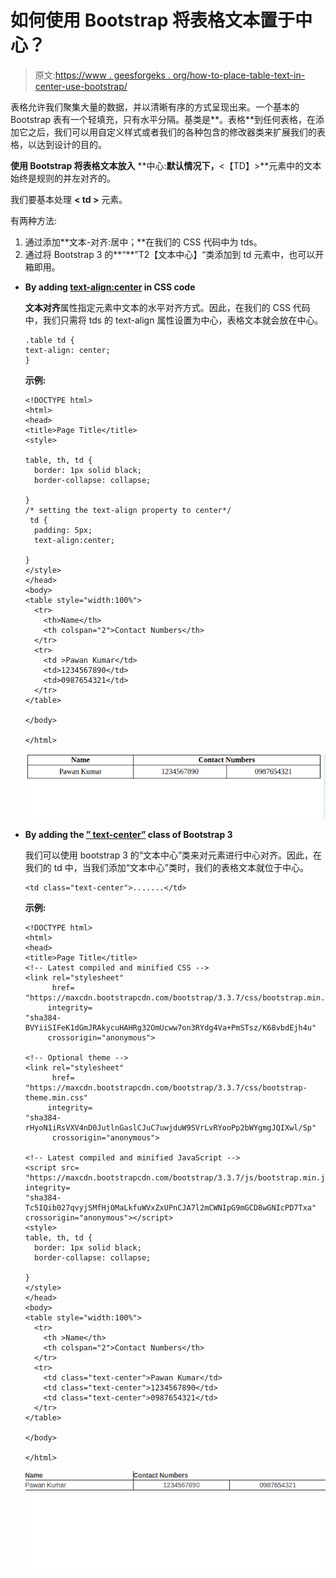 # 如何使用 Bootstrap 将表格文本置于中心？

> 原文:[https://www . geesforgeks . org/how-to-place-table-text-in-center-use-bootstrap/](https://www.geeksforgeeks.org/how-to-place-table-text-into-center-using-bootstrap/)

表格允许我们聚集大量的数据，并以清晰有序的方式呈现出来。一个基本的 Bootstrap 表有一个轻填充，只有水平分隔。基类是**。表格**到任何表格，在添加它之后，我们可以用自定义样式或者我们的各种包含的修改器类来扩展我们的表格，以达到设计的目的。

**使用 Bootstrap 将表格文本放入** **中心:**默认情况下，**<【TD】>**元素中的文本始终是规则的并左对齐的。

我们要基本处理 **< td >** 元素。

有两种方法:

1.  通过添加**文本-对齐:居中；**在我们的 CSS 代码中为 tds。
2.  通过将 Bootstrap 3 的**“**”T2【文本中心】“类添加到 td 元素中，也可以开箱即用。

*   **By adding <u>text-align:center</u> in CSS code**

    **文本对齐**属性指定元素中文本的水平对齐方式。因此，在我们的 CSS 代码中，我们只需将 tds 的 text-align 属性设置为中心，表格文本就会放在中心。

    ```
    .table td {
    text-align: center;
    } 

    ```

    **示例:**

    ```
    <!DOCTYPE html>
    <html>
    <head>
    <title>Page Title</title>
    <style>

    table, th, td {
      border: 1px solid black;
      border-collapse: collapse;

    }
    /* setting the text-align property to center*/
     td {
      padding: 5px;
      text-align:center;

    }
    </style>
    </head>
    <body>
    <table style="width:100%">
      <tr>
        <th>Name</th>
        <th colspan="2">Contact Numbers</th>
      </tr>
      <tr>
        <td >Pawan Kumar</td>
        <td>1234567890</td>
        <td>0987654321</td>
      </tr>
    </table>

    </body>

    </html>
    ```

    ![](img/20a88dba24b92deb2091d2ecfb28e83d.png)

*   **By adding the <u>” text-center”</u> class of Bootstrap 3**

    我们可以使用 bootstrap 3 的“文本中心”类来对元素进行中心对齐。因此，在我们的 td 中，当我们添加“文本中心”类时，我们的表格文本就位于中心。

    ```
    <td class="text-center">.......</td>

    ```

    **示例:**

    ```
    <!DOCTYPE html>
    <html>
    <head>
    <title>Page Title</title>
    <!-- Latest compiled and minified CSS -->
    <link rel="stylesheet" 
          href=
    "https://maxcdn.bootstrapcdn.com/bootstrap/3.3.7/css/bootstrap.min.css"
         integrity=
    "sha384-BVYiiSIFeK1dGmJRAkycuHAHRg32OmUcww7on3RYdg4Va+PmSTsz/K68vbdEjh4u" 
         crossorigin="anonymous">

    <!-- Optional theme -->
    <link rel="stylesheet"
          href=
    "https://maxcdn.bootstrapcdn.com/bootstrap/3.3.7/css/bootstrap-theme.min.css" 
         integrity=
    "sha384-rHyoN1iRsVXV4nD0JutlnGaslCJuC7uwjduW9SVrLvRYooPp2bWYgmgJQIXwl/Sp" 
          crossorigin="anonymous">

    <!-- Latest compiled and minified JavaScript -->
    <script src=
    "https://maxcdn.bootstrapcdn.com/bootstrap/3.3.7/js/bootstrap.min.js" 
    integrity=
    "sha384-Tc5IQib027qvyjSMfHjOMaLkfuWVxZxUPnCJA7l2mCWNIpG9mGCD8wGNIcPD7Txa" 
    crossorigin="anonymous"></script>
    <style>
    table, th, td {
      border: 1px solid black;
      border-collapse: collapse;

    }
    </style>
    </head>
    <body>
    <table style="width:100%">
      <tr>
        <th >Name</th>
        <th colspan="2">Contact Numbers</th>
      </tr>
      <tr>
        <td class="text-center">Pawan Kumar</td>
        <td class="text-center">1234567890</td>
        <td class="text-center">0987654321</td>
      </tr>
    </table>

    </body>

    </html>
    ```

    ![](img/c3470fc5ebdecf2f5db89184172a795c.png)